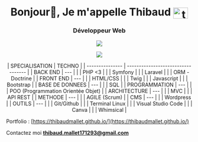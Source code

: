 <h1 align="center">Bonjour👋, Je m'appelle Thibaud <a href="https://linkedin.com/in/thibaudmallet/" target="blank"><img align="center" src="https://raw.githubusercontent.com/rahuldkjain/github-profile-readme-generator/master/src/images/icons/Social/linked-in-alt.svg" alt="thibaud mallet" height="30" width="40" /></a></h1>
<h3 align="center">Développeur Web</h3>

<p align="center">
  <img src="https://streak-stats.demolab.com?user=ThibaudMallet&theme=tokyonight" />
</p>

<p align="center">
  <img src="https://github-readme-stats.vercel.app/api/top-langs/?username=ThibaudMallet&theme=tokyonight" />
</p>

<center>
| SPECIALISATION  | TECHNO                             |
| --------------- | ---------------------------------- |
| BACK END        | ---                                |
|                 | PHP <3                             |
|                 | Symfony                            |
|                 | Laravel                            |
|                 | ORM - Doctrine                     |                    
| FRONT END       | ---                                |
|                 | HTML/CSS                           |
|                 | Twig                               |
|                 | Javascript                         |
|                 | Bootstrap                          |
| BASE DE DONNEES | ---                                |
|                 | SQL                                |
| PROGRAMMATION   | ---                                |
|                 | POO (Programmation Orientée Objet) |   
| ARCHITECTURE    | ---                                |
|                 | MVC                                |
|                 | API REST                           |
| METHODE         | ---                                |
|                 | AGILE (Scrum)                      |
| CMS             | ---                                |
|                 | Wordpress                          |                      
| OUTILS          | ---                                |
|                 | Git/Github                         |
|                 | Terminal Linux                     |
|                 | Visual Studio Code                 |
|                 | Canva                              |
|                 | Whimsical                          |
</center>                           

Portfolio : [https://thibaudmallet.github.io/](https://thibaudmallet.github.io/)

Contactez moi **thibaud.mallet171293@gmail.com**

